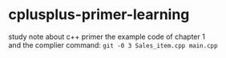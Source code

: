 # cplusplus-primer-learning
study note about c++ primer
the example code of chapter 1  
and the complier command: `git -0 3 Sales_item.cpp main.cpp`
